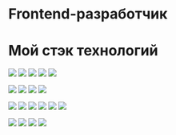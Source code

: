 # Frontend-разработчик 
# Мой стэк технологий
<img src="https://img.shields.io/badge/HTML-000?style=for-the-badge&logo=html5&logoColor=E34F26"/> <img src="https://img.shields.io/badge/CSS-000?style=for-the-badge&logo=CSS3&logoColor=1572B6"/> <img src="https://img.shields.io/badge/JavaScript-000?style=for-the-badge&logo=JavaScript&logoColor=F7DF1E"/> <img src="https://img.shields.io/badge/Webpack-000?style=for-the-badge&logo=Webpack&logoColor=8DD6F9"/>
<img src="https://img.shields.io/badge/VUEJS-000?style=for-the-badge&logo=vuetify&logoColor=4FC08D"/> 

<img src="https://img.shields.io/badge/VUERouter-000?style=for-the-badge&logo=vuetify&logoColor=4FC08D"/> <img src="https://img.shields.io/badge/Vite-000?style=for-the-badge&logo=vite&logoColor=646CFF"/> <img src="https://img.shields.io/badge/tailwindcss-000?style=for-the-badge&logo=tailwindcss&logoColor=06B6D4"/> <img src="https://img.shields.io/badge/SCSS-000?style=for-the-badge&logo=&="/> 

<img src="https://img.shields.io/badge/SASS-000?style=for-the-badge&logo=sass&logoColor=CC6699"/> <img src="https://img.shields.io/badge/Axios-000?style=for-the-badge&logo=axios&logoColor=5A29E4"/> <img src="https://img.shields.io/badge/npm-000?style=for-the-badge&logo=npm&logoColor=CB3837"/> 
<img src="https://img.shields.io/badge/json-000?style=for-the-badge&logo=json&logoColor=CB3837"/> <img src="https://img.shields.io/badge/git-000?style=for-the-badge&logo=git&logoColor=F05032"/> <img src="https://img.shields.io/badge/ajax-000?style=for-the-badge&logo=&logoColor="/> 

<img src="https://img.shields.io/badge/jQuery-000?style=for-the-badge&logo=jQuery&logoColor=0769AD"/>  <img src="https://img.shields.io/badge/MySql-000?style=for-the-badge&logo=MySql&logoColor=4479A1"/> <img src="https://img.shields.io/badge/plsql-000?style=for-the-badge&logo=&logoColor="/> <img src="https://img.shields.io/badge/ESlint-000?style=for-the-badge&logo=ESlint&logoColor=4B32C3"/>
